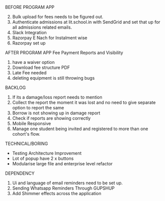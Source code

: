 BEFORE PROGRAM APP

2. Bulk upload for fees needs to be figured out.
3. Authenticate admissions at lit.school.in with SendGrid and set that up for all admissions related emails.
4. Slack Integration
5. Razorpay E Nach for Instalment wise
6. Razorpay set up

AFTER PROGRAM APP
Fee Payment Reports and Visibility

1. have a waiver option
2. Download fee structure PDF
3. Late Fee needed
4. deleting equipment is still throwing bugs

BACKLOG

1. If its a damage/loss report needs to mention
2. Collect the report the moment it was lost and no need to give separate option to report the same
3. Borrow is not showing up in damage report
4. Check if reports are showing correctly
5. Mobile Responsive
6. Manage one student being invited and registered to more than one cohort's flow.

TECHNICAL/BORING

- Testing Architecture Improvement
- Lot of popup have 2 x buttons
- Modularise large file and enterprise level refactor

DEPENDENCY

1. Ui and language of email reminders need to be set up.
2. Sending Whatsapp Reminders Through GUPSHUP
3. Add Shimmer effects across the application
